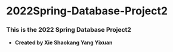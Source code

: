 # 2022Spring-Database-Project2

### This is the 2022 Spring Database Project2

- **Created by Xie Shaokang  Yang Yixuan**

  
